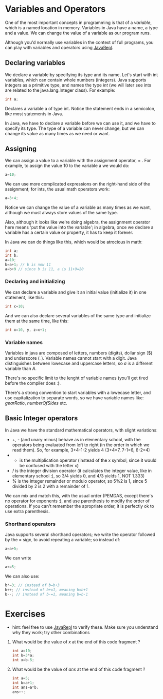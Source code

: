 Variables and Operators
===

One of the most important concepts in programming is that of a *variable*, which is a named location in memory. Variables in Java have a name, a type and a value. We can change the value of a variable as our program runs.

Although you'd normally use variables in the context of full programs, you can play with variables and operators using [JavaRepl](http://javarepl.com).

## Declaring variables

We declare a variable by specifying its type and its name. Let's start with int variables, which can contain whole numbers (integers). Java supports integers as a primitive type, and names the type *int* (we will later see ints are related to the java.lang.Integer class). For example:

```java
int a;
```
Declares a variable a of type int. Notice the statement ends in a semicolon, like most statements in Java.

In Java, we have to declare a variable before we can use it, and we have to specify its type. The type of a variable can never change, but we can change its value as many times as we need or want.

## Assigning

We can assign a value to a variable with the assignment operator, = . For example, to assign the value 10 to the variable a we would do:
```java
a=10;
```

We can use more complicated expressions on the right-hand side of the assignment; for ints, the usual math operators work:
```java
a=3+4;
```

Notice we can change the value of a variable as many times as we want, although we must always store values of the same type.

Also, although it looks like we're doing algebra, the assignment operator here means 'put the value into the variable'; in algebra, once we declare a variable has a certain value or property, it has to keep it forever.

In Java we can do things like this, which would be atrocious in math:
```java
int a;
int b;
a=10;
b=a+1; // b is now 11
a=b+9 // since b is 11, a is 11+9=20
```
### Declaring and initializing

We can declare a variable and give it an initial value (initialize it) in one statement, like this:
```java
int c=10;
```

And we can also declare several variables of the same type and initialize them at the same time, like this:
```java
int x=10, y, z=x+1;
```

### Variable names
Variables in java are composed of letters, numbers (digits), dollar sign ($) and underscore (_). Variable names cannot start with a digit. Java distinguishes between lowecase and uppercase letters, so *a* is a different variable than *A*. 

There's no specific limit to the lenght of variable names (you'll get tired before the compiler does :). 

There's a strong convention to start variables with a lowecase letter, and use capitalization to separate words, so we have variable names like: *gearRatio*, *numberOfSides* etc.

## Basic Integer operators

In Java we have the standard mathematical operators, with slight variations:
* +, - (and unary minus) behave as in elementary school, with the operators being evaluated from left to right (in the order in which we read them). So, for example, 3+4-1-2 yields 4 (3+4=7, 7-1=6, 6-2=4)
* * is the multiplication operator (instead of the x symbol, since it would be confused with the letter x)
* / is the integer division operator (it calculates the integer value, like in elementary school :), so 3/4 yields 0, and 4/3 yields 1, NOT 1.333)
* % is the integer remainder or modulo operator, so 5%2 is 1, since 5 divided by 2 is 2 with a remainder of 1.

We can mix and match this, with the usual order (PEMDAS, except there's no operator for exponents :), and use parenthesis to modify the order of operations. If you can't remember the apropriate order, it is perfectly ok to use extra parenthesis.

### Shorthand operators
Java supports several shorthand operators; we write the operator followed by the = sign, to avoid repeating a variable; so instead of:
```java
a=a+5;
```
We can write
```java
a+=5;
```
We can also use:
```java
b*=3; // instead of b=b+3
b++; // instead of b+=1, meaning b=b+1
b--; // instead of b-=1, meaning b=b-1
```
# Exercises 
* hint: feel free to use [JavaRepl](http://javarepl.com) to verify these. Make sure you understand why they work; try other combinations

1. What would be the value of *x* at the end of this code fragment ?
    ```java
    int a=10;
    int b=3*a;
    int x=b-5;
    ```
    
2. What would be the value of *ans* at the end of this code fragment ?
    ```java
    int a=5;
    int b=a+1;
    int ans=a*b;
    ans++;
    ```
